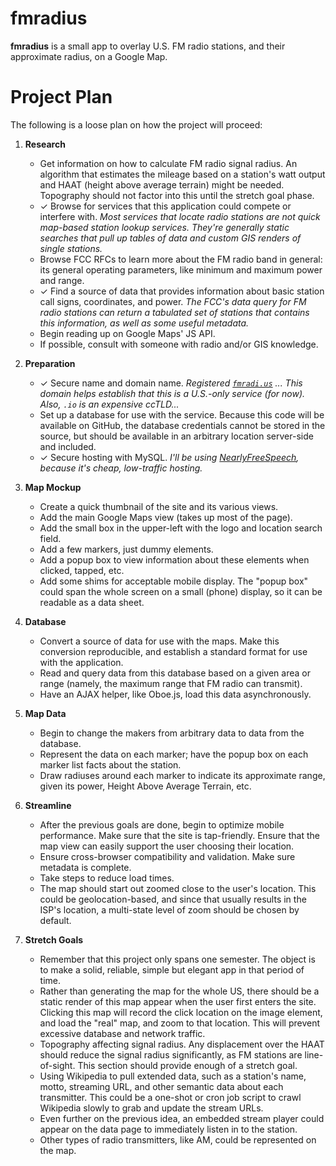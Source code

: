 fmradius
========

**fmradius** is a small app to overlay U.S. FM radio stations, and their approximate radius, on a Google Map.


Project Plan
============

The following is a loose plan on how the project will proceed:

1. **Research**
    - Get information on how to calculate FM radio signal radius.  An algorithm that estimates the mileage based on a station's watt output and HAAT (height above average terrain) might be needed.  Topography should not factor into this until the stretch goal phase.
    - ✓ Browse for services that this application could compete or interfere with.  _Most services that locate radio stations are not quick map-based station lookup services.  They're generally static searches that pull up tables of data and custom GIS renders of single stations._
    - Browse FCC RFCs to learn more about the FM radio band in general: its general operating parameters, like minimum and maximum power and range.
    - ✓ Find a source of data that provides information about basic station call signs, coordinates, and power.  _The FCC's data query for FM radio stations can return a tabulated set of stations that contains this information, as well as some useful metadata._
    - Begin reading up on Google Maps' JS API.
    - If possible, consult with someone with radio and/or GIS knowledge.

2. **Preparation**
    - ✓ Secure name and domain name. _Registered [`fmradi.us`](http://fmradi.us) ... This domain helps establish that this is a U.S.-only service (for now).  Also, `.io` is an expensive ccTLD..._
    - Set up a database for use with the service.  Because this code will be available on GitHub, the database credentials cannot be stored in the source, but should be available in an arbitrary location server-side and included.
    - ✓ Secure hosting with MySQL. _I'll be using [NearlyFreeSpeech](http://nearlyfreespeech.net/), because it's cheap, low-traffic hosting._

3. **Map Mockup**
    - Create a quick thumbnail of the site and its various views.
    - Add the main Google Maps view (takes up most of the page).
    - Add the small box in the upper-left with the logo and location search field.
    - Add a few markers, just dummy elements.
    - Add a popup box to view information about these elements when clicked, tapped, etc.
    - Add some shims for acceptable mobile display.  The "popup box" could span the whole screen on a small (phone) display, so it can be readable as a data sheet.

4. **Database**
    - Convert a source of data for use with the maps.  Make this conversion reproducible, and establish a standard format for use with the application.
    - Read and query data from this database based on a given area or range (namely, the maximum range that FM radio can transmit).
    - Have an AJAX helper, like Oboe.js, load this data asynchronously.

5.  **Map Data**
    - Begin to change the makers from arbitrary data to data from the database.
    - Represent the data on each marker; have the popup box on each marker list facts about the station.
    - Draw radiuses around each marker to indicate its approximate range, given its power, Height Above Average Terrain, etc.

6. **Streamline**
    - After the previous goals are done, begin to optimize mobile performance.  Make sure that the site is tap-friendly.  Ensure that the map view can easily support the user choosing their location.
    - Ensure cross-browser compatibility and validation.  Make sure metadata is complete.
    - Take steps to reduce load times.
    - The map should start out zoomed close to the user's location.  This could be geolocation-based, and since that usually results in the ISP's location, a multi-state level of zoom should be chosen by default.

7. **Stretch Goals**
    - Remember that this project only spans one semester.  The object is to make a solid, reliable, simple but elegant app in that period of time.
    - Rather than generating the map for the whole US, there should be a static render of this map appear when the user first enters the site.  Clicking this map will record the click location on the image element, and load the "real" map, and zoom to that location.  This will prevent excessive database and network traffic.
    - Topography affecting signal radius.  Any displacement over the HAAT should reduce the signal radius significantly, as FM stations are line-of-sight.  This section should provide enough of a stretch goal.
    - Using Wikipedia to pull extended data, such as a station's name, motto, streaming URL, and other semantic data about each transmitter.  This could be a one-shot or cron job script to crawl Wikipedia slowly to grab and update the stream URLs.
    - Even further on the previous idea, an embedded stream player could appear on the data page to immediately listen in to the station.
    - Other types of radio transmitters, like AM, could be represented on the map.
